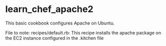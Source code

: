 # learn_chef_apache2

This basic cookbook configures Apache on Ubuntu.

File to note: 
recipes/default.rb: This recipe installs the apache package on the EC2 instance configured in the .kitchen file
